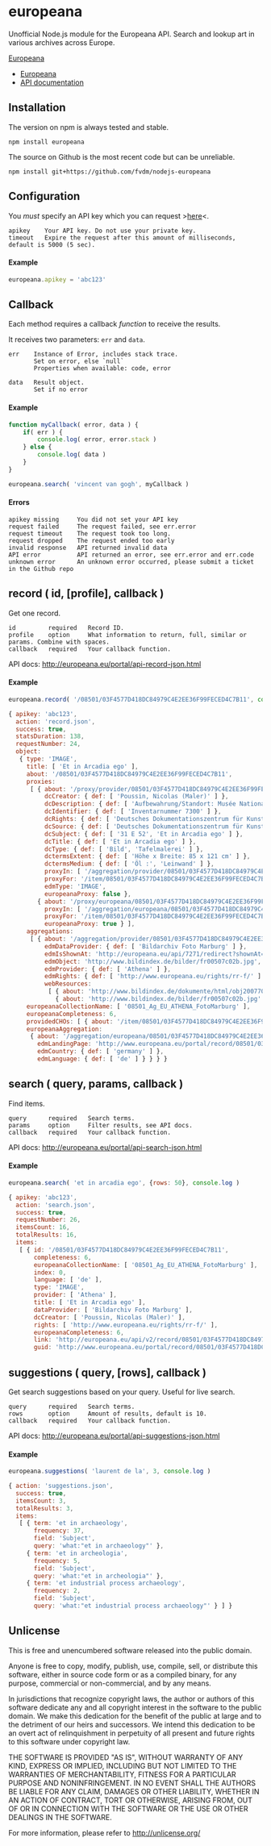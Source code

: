 europeana
=========

Unofficial Node.js module for the Europeana API. Search and lookup art in various archives across Europe.

[Europeana](http://europeana.eu/)

* [Europeana](http://europeana.eu/)
* [API documentation](http://europeana.eu/portal/api-introduction.html)


Installation
------------

The version on npm is always tested and stable.

	npm install europeana


The source on Github is the most recent code but can be unreliable.

	npm install git+https://github.com/fvdm/nodejs-europeana


Configuration
-------------

You _must_ specify an API key which you can request >[here](http://europeana.eu/portal/api/registration.html)<.

	apikey    Your API key. Do not use your private key.
	timeout   Expire the request after this amount of milliseconds, default is 5000 (5 sec).


#### Example

```js
europeana.apikey = 'abc123'
```


Callback
--------

Each method requires a callback _function_ to receive the results.

It receives two parameters: `err` and `data`.

	err    Instance of Error, includes stack trace.
	       Set on error, else `null`
	       Properties when available: code, error
	       
	data   Result object.
	       Set if no error
	

#### Example

```js
function myCallback( error, data ) {
	if( err ) {
		console.log( error, error.stack )
	} else {
		console.log( data )
	}
}

europeana.search( 'vincent van gogh', myCallback )
```


#### Errors

	apikey missing     You did not set your API key
	request failed     The request failed, see err.error
	request timeout    The request took too long.
	request dropped    The request ended too early
	invalid response   API returned invalid data
	API error          API returned an error, see err.error and err.code
	unknown error      An unknown error occurred, please submit a ticket in the Github repo


record ( id, [profile], callback )
----------------------------------

Get one record.

	id         required   Record ID.
	profile    option     What information to return, full, similar or params. Combine with spaces.
	callback   required   Your callback function.


API docs: http://europeana.eu/portal/api-record-json.html


#### Example

```js
europeana.record( '/08501/03F4577D418DC84979C4E2EE36F99FECED4C7B11', console.log )
```

```js
{ apikey: 'abc123',
  action: 'record.json',
  success: true,
  statsDuration: 138,
  requestNumber: 24,
  object: 
   { type: 'IMAGE',
     title: [ 'Et in Arcadia ego' ],
     about: '/08501/03F4577D418DC84979C4E2EE36F99FECED4C7B11',
     proxies: 
      [ { about: '/proxy/provider/08501/03F4577D418DC84979C4E2EE36F99FECED4C7B11',
          dcCreator: { def: [ 'Poussin, Nicolas (Maler)' ] },
          dcDescription: { def: [ 'Aufbewahrung/Standort: Musée National du Louvre (Paris) Paris' ] },
          dcIdentifier: { def: [ 'Inventarnummer 7300' ] },
          dcRights: { def: [ 'Deutsches Dokumentationszentrum für Kunstgeschichte - Bildarchiv Foto Marburg [Digitales Bild (retrodigitalisiert)]' ] },
          dcSource: { def: [ 'Deutsches Dokumentationszentrum für Kunstgeschichte - Bildarchiv Foto Marburg' ] },
          dcSubject: { def: [ '31 E 52', 'Et in Arcadia ego' ] },
          dcTitle: { def: [ 'Et in Arcadia ego' ] },
          dcType: { def: [ 'Bild', 'Tafelmalerei' ] },
          dctermsExtent: { def: [ 'Höhe x Breite: 85 x 121 cm' ] },
          dctermsMedium: { def: [ 'Öl :', 'Leinwand' ] },
          proxyIn: [ '/aggregation/provider/08501/03F4577D418DC84979C4E2EE36F99FECED4C7B11' ],
          proxyFor: '/item/08501/03F4577D418DC84979C4E2EE36F99FECED4C7B11',
          edmType: 'IMAGE',
          europeanaProxy: false },
        { about: '/proxy/europeana/08501/03F4577D418DC84979C4E2EE36F99FECED4C7B11',
          proxyIn: [ '/aggregation/europeana/08501/03F4577D418DC84979C4E2EE36F99FECED4C7B11' ],
          proxyFor: '/item/08501/03F4577D418DC84979C4E2EE36F99FECED4C7B11',
          europeanaProxy: true } ],
     aggregations: 
      [ { about: '/aggregation/provider/08501/03F4577D418DC84979C4E2EE36F99FECED4C7B11',
          edmDataProvider: { def: [ 'Bildarchiv Foto Marburg' ] },
          edmIsShownAt: 'http://europeana.eu/api/7271/redirect?shownAt=http%3A%2F%2Fwww.bildindex.de%2Fdokumente%2Fhtml%2Fobj20077046%3Fbt%3Deuropeanaapi&provider=Athena&id=http://www.europeana.eu/resolve/record/08501/03F4577D418DC84979C4E2EE36F99FECED4C7B11&profile=full',
          edmObject: 'http://www.bildindex.de/bilder/fr00507c02b.jpg',
          edmProvider: { def: [ 'Athena' ] },
          edmRights: { def: [ 'http://www.europeana.eu/rights/rr-f/' ] },
          webResources: 
           [ { about: 'http://www.bildindex.de/dokumente/html/obj20077046' },
             { about: 'http://www.bildindex.de/bilder/fr00507c02b.jpg' } ] } ],
     europeanaCollectionName: [ '08501_Ag_EU_ATHENA_FotoMarburg' ],
     europeanaCompleteness: 6,
     providedCHOs: [ { about: '/item/08501/03F4577D418DC84979C4E2EE36F99FECED4C7B11' } ],
     europeanaAggregation: 
      { about: '/aggregation/europeana/08501/03F4577D418DC84979C4E2EE36F99FECED4C7B11',
        edmLandingPage: 'http://www.europeana.eu/portal/record/08501/03F4577D418DC84979C4E2EE36F99FECED4C7B11.html',
        edmCountry: { def: [ 'germany' ] },
        edmLanguage: { def: [ 'de' ] } } } }
```


search ( query, params, callback )
----------------------------------

Find items.

	query      required   Search terms.
	params     option     Filter results, see API docs.
	callback   required   Your callback function.


API docs: http://europeana.eu/portal/api-search-json.html


#### Example

```js
europeana.search( 'et in arcadia ego', {rows: 50}, console.log )
```

```js
{ apikey: 'abc123',
  action: 'search.json',
  success: true,
  requestNumber: 26,
  itemsCount: 16,
  totalResults: 16,
  items: 
   [ { id: '/08501/03F4577D418DC84979C4E2EE36F99FECED4C7B11',
       completeness: 6,
       europeanaCollectionName: [ '08501_Ag_EU_ATHENA_FotoMarburg' ],
       index: 0,
       language: [ 'de' ],
       type: 'IMAGE',
       provider: [ 'Athena' ],
       title: [ 'Et in Arcadia ego' ],
       dataProvider: [ 'Bildarchiv Foto Marburg' ],
       dcCreator: [ 'Poussin, Nicolas (Maler)' ],
       rights: [ 'http://www.europeana.eu/rights/rr-f/' ],
       europeanaCompleteness: 6,
       link: 'http://europeana.eu/api/v2/record/08501/03F4577D418DC84979C4E2EE36F99FECED4C7B11.json?wskey=abc123',
       guid: 'http://www.europeana.eu/portal/record/08501/03F4577D418DC84979C4E2EE36F99FECED4C7B11.html?utm_source=api&utm_medium=api&utm_campaign=abc123' } ] }
```


suggestions ( query, [rows], callback )
---------------------------------------

Get search suggestions based on your query. Useful for live search.

	query      required   Search terms.
	rows       option     Amount of results, default is 10.
	callback   required   Your callback function.


API docs: http://europeana.eu/portal/api-suggestions-json.html


#### Example

```js
europeana.suggestions( 'laurent de la', 3, console.log )
```

```js
{ action: 'suggestions.json',
  success: true,
  itemsCount: 3,
  totalResults: 3,
  items: 
   [ { term: 'et in archaeology',
       frequency: 37,
       field: 'Subject',
       query: 'what:"et in archaeology"' },
     { term: 'et in archeologia',
       frequency: 5,
       field: 'Subject',
       query: 'what:"et in archeologia"' },
     { term: 'et industrial process archaeology',
       frequency: 2,
       field: 'Subject',
       query: 'what:"et industrial process archaeology"' } ] }
```


Unlicense
---------

This is free and unencumbered software released into the public domain.

Anyone is free to copy, modify, publish, use, compile, sell, or
distribute this software, either in source code form or as a compiled
binary, for any purpose, commercial or non-commercial, and by any
means.

In jurisdictions that recognize copyright laws, the author or authors
of this software dedicate any and all copyright interest in the
software to the public domain. We make this dedication for the benefit
of the public at large and to the detriment of our heirs and
successors. We intend this dedication to be an overt act of
relinquishment in perpetuity of all present and future rights to this
software under copyright law.

THE SOFTWARE IS PROVIDED "AS IS", WITHOUT WARRANTY OF ANY KIND,
EXPRESS OR IMPLIED, INCLUDING BUT NOT LIMITED TO THE WARRANTIES OF
MERCHANTABILITY, FITNESS FOR A PARTICULAR PURPOSE AND NONINFRINGEMENT.
IN NO EVENT SHALL THE AUTHORS BE LIABLE FOR ANY CLAIM, DAMAGES OR
OTHER LIABILITY, WHETHER IN AN ACTION OF CONTRACT, TORT OR OTHERWISE,
ARISING FROM, OUT OF OR IN CONNECTION WITH THE SOFTWARE OR THE USE OR
OTHER DEALINGS IN THE SOFTWARE.

For more information, please refer to <http://unlicense.org/>
